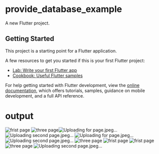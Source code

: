 # provide_database_example

A new Flutter project.

## Getting Started

This project is a starting point for a Flutter application.

A few resources to get you started if this is your first Flutter project:

- [Lab: Write your first Flutter app](https://docs.flutter.dev/get-started/codelab)
- [Cookbook: Useful Flutter samples](https://docs.flutter.dev/cookbook)

For help getting started with Flutter development, view the
[online documentation](https://docs.flutter.dev/), which offers tutorials,
samples, guidance on mobile development, and a full API reference.
# output

![frist page](https://github.com/Mukeshkachchhawah/provider_todo_list/assets/107384939/63dc35ac-b4cd-4f18-84f0-aba4deb0616a)
![three page](https://github.com/Mukeshkachchhawah/provider_todo_list/assets/107384939/35c15731-6a2a-4942-8539-18a8b5c9bd49)![Uploading for page.jpeg…]()
![Uploading second page.jpeg…]()
![Uploading for page.jpeg…]()
![Uploading second page.jpeg…]()
![three page](https://github.com/Mukeshkachchhawah/provider_todo_list/assets/107384939/eb520274-4446-4a45-8884-82975a3e4f46)
![frist page](https://github.com/Mukeshkachchhawah/provider_todo_list/assets/107384939/51b734b8-45c9-4e3c-b068-8af59f5a2d4c)
![frist page](https://github.com/Mukeshkachchhawah/provider_todo_list/assets/107384939/2b297f70-a7eb-4ed9-bd65-38d18cd8f53c)
![three page](https://github.com/Mukeshkachchhawah/provider_todo_list/assets/107384939/c590894d-0f3e-453d-850e-0c85d910fc4d)
![Uploading second page.jpeg…]()

